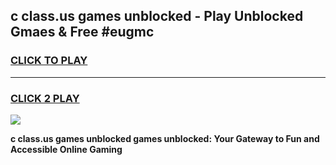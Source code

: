 
## c class.us games unblocked - Play Unblocked Gmaes & Free #eugmc
<h3>
<a href="https://news.freeplayer.one?title=c_class.us_games_unblocked&ref=24F">CLICK TO PLAY</a></h3>
<hr>

<h3>
<a href="https://news.freeplayer.one?title=c_class.us_games_unblocked&ref=24F">CLICK 2 PLAY</a>
  
</h3>

<a href="https://news.freeplayer.one?title=c_class.us_games_unblocked&ref=24F/"><img src="https://clearcache.store/games.png"></a>


**c class.us games unblocked games unblocked: Your Gateway to Fun and Accessible Online Gaming**
